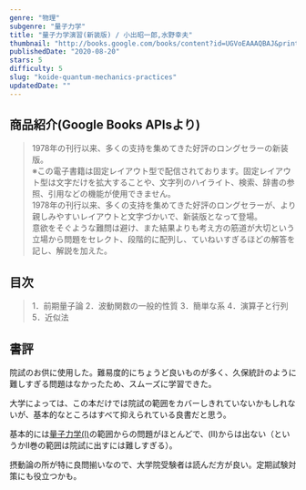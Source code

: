 ```yaml
---
genre: "物理"
subgenre: "量子力学"
title: "量子力学演習(新装版) / 小出昭一郎,水野幸夫"
thumbnail: "http://books.google.com/books/content?id=UGVoEAAAQBAJ&printsec=frontcover&img=1&zoom=1&edge=curl&source=gbs_api"
publishedDate: "2020-08-20"
stars: 5
difficulty: 5
slug: "koide-quantum-mechanics-practices"
updatedDate: ""
---
```


## 商品紹介(Google Books APIsより)

> 1978年の刊行以来、多くの支持を集めてきた好評のロングセラーの新装版。  
> ※この電子書籍は固定レイアウト型で配信されております。固定レイアウト型は文字だけを拡大することや、文字列のハイライト、検索、辞書の参照、引用などの機能が使用できません。  
> 1978年の刊行以来、多くの支持を集めてきた好評のロングセラーが、より親しみやすいレイアウトと文字づかいで、新装版となって登場。  
> 意欲をそぐような難問は避け、また結果よりも考え方の筋道が大切という立場から問題をセレクト、段階的に配列し、ていねいすぎるほどの解答を記し、解説を加えた。

## 目次

> 1．前期量子論
> 2．波動関数の一般的性質
> 3．簡単な系
> 4．演算子と行列
> 5．近似法

## 書評

院試のお供に使用した。難易度的にちょうど良いものが多く、久保統計のように難しすぎる問題はなかったため、スムーズに学習できた。

大学によっては、この本だけでは院試の範囲をカバーしきれていないかもしれないが、基本的なところはすべて抑えられている良書だと思う。

基本的には[量子力学(I)](/book_reviews/koide-quantum-mechanics-1)の範囲からの問題がほとんどで、(II)からは出ない（というかII巻の範囲は院試に出すには難しすぎる）。

摂動論の所が特に良問揃いなので、大学院受験者は読んだ方が良い。定期試験対策にも役立つかも。
